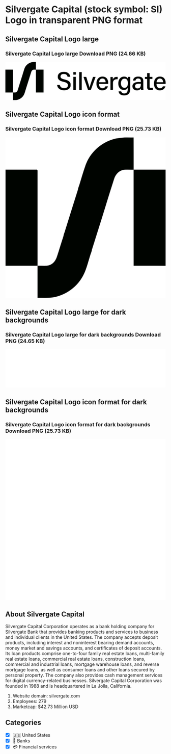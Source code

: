 # Silvergate Capital (stock symbol: SI) Logo in transparent PNG format

## Silvergate Capital Logo large

### Silvergate Capital Logo large Download PNG (24.66 KB)

![Silvergate Capital Logo large Download PNG (24.66 KB)](/img/orig/SI_BIG-30cf6c7c.png)

## Silvergate Capital Logo icon format

### Silvergate Capital Logo icon format Download PNG (25.73 KB)

![Silvergate Capital Logo icon format Download PNG (25.73 KB)](/img/orig/SI-20fcd207.png)

## Silvergate Capital Logo large for dark backgrounds

### Silvergate Capital Logo large for dark backgrounds Download PNG (24.65 KB)

![Silvergate Capital Logo large for dark backgrounds Download PNG (24.65 KB)](/img/orig/SI_BIG.D-56ea4d58.png)

## Silvergate Capital Logo icon format for dark backgrounds

### Silvergate Capital Logo icon format for dark backgrounds Download PNG (25.73 KB)

![Silvergate Capital Logo icon format for dark backgrounds Download PNG (25.73 KB)](/img/orig/SI.D-ef5ca2af.png)

## About Silvergate Capital

Silvergate Capital Corporation operates as a bank holding company for Silvergate Bank that provides banking products and services to business and individual clients in the United States. The company accepts deposit products, including interest and noninterest bearing demand accounts, money market and savings accounts, and certificates of deposit accounts. Its loan products comprise one-to-four family real estate loans, multi-family real estate loans, commercial real estate loans, construction loans, commercial and industrial loans, mortgage warehouse loans, and reverse mortgage loans, as well as consumer loans and other loans secured by personal property. The company also provides cash management services for digital currency-related businesses. Silvergate Capital Corporation was founded in 1988 and is headquartered in La Jolla, California.

1. Website domain: silvergate.com
2. Employees: 279
3. Marketcap: $42.73 Million USD


## Categories
- [x] 🇺🇸 United States
- [x] 🏦 Banks
- [x] 💳 Financial services
